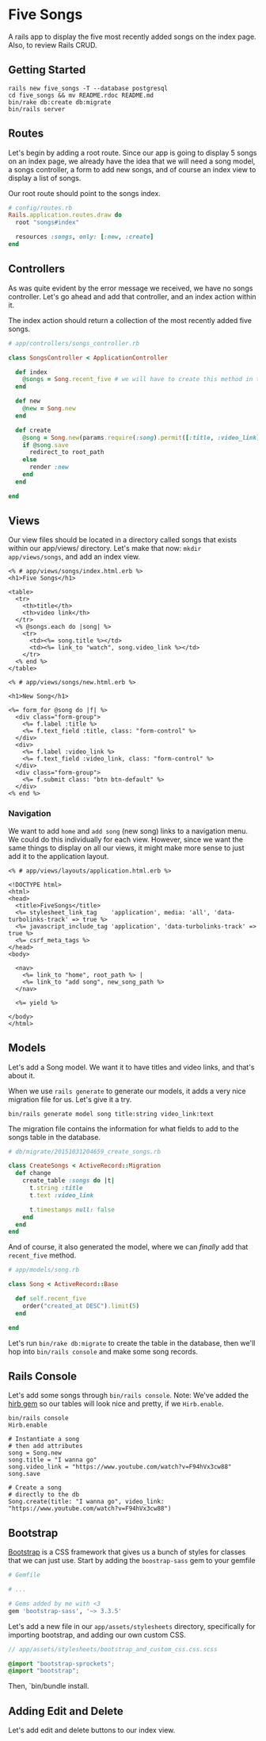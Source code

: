 # Five Songs
A rails app to display the five most recently added songs on the index page. Also, to review Rails CRUD.
  
## Getting Started
```shell
rails new five_songs -T --database postgresql
cd five_songs && mv README.rdoc README.md
bin/rake db:create db:migrate
bin/rails server
```
## Routes
Let's begin by adding a root route. Since our app is going to display 5 songs on an index page, we already have the idea that we will need a song model, a songs controller, a form to add new songs, and of course an index view to display a list of songs.  
  
Our root route should point to the songs index.  
  
```ruby
# config/routes.rb
Rails.application.routes.draw do
  root "songs#index"

  resources :songs, only: [:new, :create]
end
```
## Controllers
As was quite evident by the error message we received, we have no songs controller. Let's go ahead and add that controller, and an index action within it.  
  
The index action should return a collection of the most recently added five songs.
```ruby
# app/controllers/songs_controller.rb

class SongsController < ApplicationController

  def index
    @songs = Song.recent_five # we will have to create this method in the model
  end

  def new
    @new = Song.new
  end

  def create
    @song = Song.new(params.require(:song).permit([:title, :video_link]))
    if @song.save
      redirect_to root_path
    else
      render :new
    end
  end

end
```

## Views
Our view files should be located in a directory called songs that exists within our app/views/ directory. Let's make that now: `mkdir app/views/songs`, and add an index view.  
```erb
<% # app/views/songs/index.html.erb %>
<h1>Five Songs</h1>

<table>
  <tr>
    <th>title</th>
    <th>video link</th>
  </tr>
  <% @songs.each do |song| %>
    <tr>
      <td><%= song.title %></td>
      <td><%= link_to "watch", song.video_link %></td>
    </tr>
  <% end %>
</table>

```
  
```erb
<% # app/views/songs/new.html.erb %>

<h1>New Song</h1>

<%= form_for @song do |f| %>
  <div class="form-group">
    <%= f.label :title %>
    <%= f.text_field :title, class: "form-control" %>
  </div>
  <div>
    <%= f.label :video_link %>
    <%= f.text_field :video_link, class: "form-control" %>
  </div>
  <div class="form-group">
    <%= f.submit class: "btn btn-default" %>
  </div>
<% end %>
```
### Navigation
We want to add `home` and `add song` (new song) links to a navigation menu. We could do this individually for each view. However, since we want the same things to display on all our views, it might make more sense to just add it to the application layout.

```erb
<% # app/views/layouts/application.html.erb %>

<!DOCTYPE html>
<html>
<head>
  <title>FiveSongs</title>
  <%= stylesheet_link_tag    'application', media: 'all', 'data-turbolinks-track' => true %>
  <%= javascript_include_tag 'application', 'data-turbolinks-track' => true %>
  <%= csrf_meta_tags %>
</head>
<body>

  <nav>
    <%= link_to "home", root_path %> | 
    <%= link_to "add song", new_song_path %>
  </nav>

  <%= yield %>

</body>
</html>
```

## Models
Let's add a Song model. We want it to have titles and video links, and that's about it.  
  
When we use `rails generate` to generate our models, it adds a very nice migration file for us. Let's give it a try.

```shell
bin/rails generate model song title:string video_link:text
```
The migration file contains the information for what fields to add to the songs table in the database.
```ruby
# db/migrate/20151031204659_create_songs.rb

class CreateSongs < ActiveRecord::Migration
  def change
    create_table :songs do |t|
      t.string :title
      t.text :video_link

      t.timestamps null: false
    end
  end
end
```
And of course, it also generated the model, where we can _finally_ add that `recent_five` method.
```ruby
# app/models/song.rb

class Song < ActiveRecord::Base

  def self.recent_five
    order("created_at DESC").limit(5)
  end

end
```
Let's run `bin/rake db:migrate` to create the table in the database,
then we'll hop into `bin/rails console` and make some song records.

## Rails Console
Let's add some songs through `bin/rails console`. Note: We've added the [hirb gem](https://github.com/cldwalker/hirb) so our tables will look nice and pretty, if we `Hirb.enable`.
```shell
bin/rails console
Hirb.enable

# Instantiate a song
# then add attributes
song = Song.new
song.title = "I wanna go"
song.video_link = "https://www.youtube.com/watch?v=F94hVx3cw88"
song.save

# Create a song
# directly to the db
Song.create(title: "I wanna go", video_link: "https://www.youtube.com/watch?v=F94hVx3cw88")
```
## Bootstrap
[Bootstrap](https://github.com/twbs/bootstrap-sass) is a CSS framework that gives us a bunch of styles for classes that we can just use. Start by adding the `boostrap-sass` gem to your gemfile
```ruby
# Gemfile

# ...

# Gems added by me with <3
gem 'bootstrap-sass', '~> 3.3.5'
```
Let's add a new file in our `app/assets/stylesheets` directory, specifically for importing bootstrap, and adding our own custom CSS.
```scss
// app/assets/stylesheets/bootstrap_and_custom_css.css.scss

@import "bootstrap-sprockets";
@import "bootstrap";
```
Then, `bin/bundle install.
## Adding Edit and Delete
Let's add edit and delete buttons to our index view.
